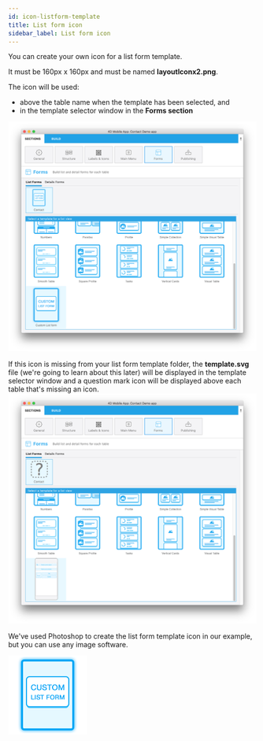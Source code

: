 ```yaml
---
id: icon-listform-template
title: List form icon
sidebar_label: List form icon
---
```


You can create your own icon for a list form template. 

It must be 160px x 160px and must be named **layoutIconx2.png**.

The icon will be used:
* above the table name when the template has been selected, and
* in the template selector window in the **Forms section**

![Custom listform template](assets/custom-listform/custom-listform-template.png)


If this icon is missing from your list form template folder, the **template.svg** file (we're going to learn about this later) will be displayed in the template selector window and a question mark icon will be displayed above each table that's missing an icon.
![Missing listform icon custom template](assets/custom-listform/missing-listform-icon-custom-template.png)

We've used Photoshop to create the list form template icon in our example, but you can use any image software.

![Custom listform template icon](assets/custom-listform/custom-list-form-icon.png)
